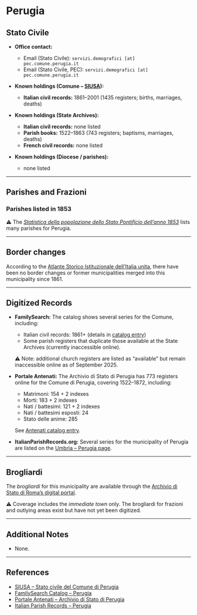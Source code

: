 # Perugia

## Stato Civile

* **Office contact:**

  * Email (Stato Civile): `servizi.demografici [at] pec.comune.perugia.it`
  * Email (Stato Civile, PEC): `servizi.demografici [at] pec.comune.perugia.it`

* **Known holdings (Comune – [SIUSA](https://siusa-archivi.cultura.gov.it/cgi-bin/siusa/pagina.pl?TipoPag=comparc&Chiave=258557)):**

  * **Italian civil records:** 1861–2001 (1435 registers; births, marriages, deaths)

* **Known holdings (State Archives):**

  * **Italian civil records:** none listed
  * **Parish books:** 1522–1863 (743 registers; baptisms, marriages, deaths)
  * **French civil records:** none listed

* **Known holdings (Diocese / parishes):**

  * none listed

---

## Parishes and Frazioni

### Parishes listed in 1853

⚠️ The *[Statistica della popolazione dello Stato Pontificio dell’anno 1853](https://www.google.it/books/edition/Statistics_della_popolazione_dello_Stato/v6dCAQAAMAAJ)* lists many parishes for Perugia.

---

## Border changes

According to the [Atlante Storico Istituzionale dell’Italia unita](http://dati.san.beniculturali.it/asi/local/), there have been no border changes or former municipalities merged into this municipality since 1861.

---

## Digitized Records

* **FamilySearch:** The catalog shows several series for the Comune, including:

  * Italian civil records: 1861+ (details in [catalog entry](https://www.familysearch.org/en/search/catalog/835238))
  * Some parish registers that duplicate those available at the State Archives (currently inaccessible online).

  ⚠️ Note: additional church registers are listed as “available” but remain inaccessible online as of September 2025.

* **Portale Antenati:** The Archivio di Stato di Perugia has 773 registers online for the Comune di Perugia, covering 1522–1872, including:

  * Matrimoni: 154 + 2 indexes
  * Morti: 183 + 2 indexes
  * Nati / battesimi: 121 + 2 indexes
  * Nati / battesimi esposti: 24
  * Stato delle anime: 285

  See [Antenati catalog entry](https://antenati.cultura.gov.it/search-registry/?archivio=249&descrizione=Archivio%20di%20Stato%20di%20Perugia&s_facet_query=localita_ss%3APerugia).

* **ItalianParishRecords.org:** Several series for the municipality of Perugia are listed on the [Umbria – Perugia page](https://www.italianparishrecords.org/search-by-region/umbria/perugia).

---

## Brogliardi

The *brogliardi* for this municipality are available through the [Archivio di Stato di Roma’s digital portal](https://imagoarchiviodistatoroma.cultura.gov.it/Gregoriano/s_brogliardi.php?Provincia=Perugia&Denominazione=Perugia).

⚠️ Coverage includes the *immediate town* only. The brogliardi for frazioni and outlying areas exist but have not yet been digitized.

---

## Additional Notes

* None.

---

## References

* [SIUSA – Stato civile del Comune di Perugia](https://siusa-archivi.cultura.gov.it/cgi-bin/siusa/pagina.pl?TipoPag=comparc&Chiave=258557)
* [FamilySearch Catalog – Perugia](https://www.familysearch.org/en/search/catalog/835238)
* [Portale Antenati – Archivio di Stato di Perugia](https://antenati.cultura.gov.it/search-registry/?archivio=249&descrizione=Archivio%20di%20Stato%20di%20Perugia&s_facet_query=localita_ss%3APerugia)
* [Italian Parish Records – Perugia](https://www.italianparishrecords.org/search-by-region/umbria/perugia)
